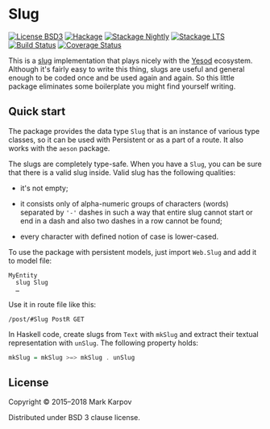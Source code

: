 # Slug

[![License BSD3](https://img.shields.io/badge/license-BSD3-brightgreen.svg)](http://opensource.org/licenses/BSD-3-Clause)
[![Hackage](https://img.shields.io/hackage/v/slug.svg?style=flat)](https://hackage.haskell.org/package/slug)
[![Stackage Nightly](http://stackage.org/package/slug/badge/nightly)](http://stackage.org/nightly/package/slug)
[![Stackage LTS](http://stackage.org/package/slug/badge/lts)](http://stackage.org/lts/package/slug)
[![Build Status](https://travis-ci.org/mrkkrp/slug.svg?branch=master)](https://travis-ci.org/mrkkrp/slug)
[![Coverage Status](https://coveralls.io/repos/mrkkrp/slug/badge.svg?branch=master&service=github)](https://coveralls.io/github/mrkkrp/slug?branch=master)

This is a [slug](https://en.wikipedia.org/wiki/Semantic_URL#Slug)
implementation that plays nicely with the [Yesod](http://www.yesodweb.com/)
ecosystem. Although it's fairly easy to write this thing, slugs are useful
and general enough to be coded once and be used again and again. So this
little package eliminates some boilerplate you might find yourself writing.

## Quick start

The package provides the data type `Slug` that is an instance of various
type classes, so it can be used with Persistent or as a part of a route. It
also works with the `aeson` package.

The slugs are completely type-safe. When you have a `Slug`, you can be sure
that there is a valid slug inside. Valid slug has the following qualities:

* it's not empty;

* it consists only of alpha-numeric groups of characters (words) separated
  by `'-'` dashes in such a way that entire slug cannot start or end in a
  dash and also two dashes in a row cannot be found;

* every character with defined notion of case is lower-cased.

To use the package with persistent models, just import `Web.Slug` and add it
to model file:

```
MyEntity
  slug Slug
  …
```

Use it in route file like this:

```
/post/#Slug PostR GET
```

In Haskell code, create slugs from `Text` with `mkSlug` and extract their
textual representation with `unSlug`. The following property holds:

```haskell
mkSlug = mkSlug >=> mkSlug . unSlug
```

## License

Copyright © 2015–2018 Mark Karpov

Distributed under BSD 3 clause license.
